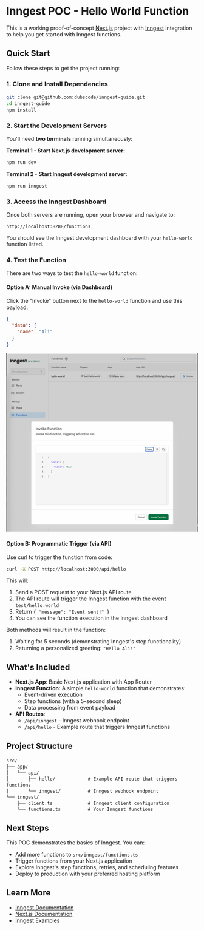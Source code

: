 # Inngest POC - Hello World Function

This is a working proof-of-concept [Next.js](https://nextjs.org) project with [Inngest](https://inngest.com) integration to help you get started with Inngest functions.

## Quick Start

Follow these steps to get the project running:

### 1. Clone and Install Dependencies

```bash
git clone git@github.com:dubscode/inngest-guide.git
cd inngest-guide
npm install
```

### 2. Start the Development Servers

You'll need **two terminals** running simultaneously:

**Terminal 1 - Start Next.js development server:**
```bash
npm run dev
```

**Terminal 2 - Start Inngest development server:**
```bash
npm run inngest
```

### 3. Access the Inngest Dashboard

Once both servers are running, open your browser and navigate to:
```
http://localhost:8288/functions
```

You should see the Inngest development dashboard with your `hello-world` function listed.

### 4. Test the Function

There are two ways to test the `hello-world` function:

#### Option A: Manual Invoke (via Dashboard)

Click the "Invoke" button next to the `hello-world` function and use this payload:

```json
{
  "data": {
    "name": "Ali"
  }
}
```

![Inngest Function Invoke Screenshot](./inngest-invoke-screenshot.png)

#### Option B: Programmatic Trigger (via API)

Use curl to trigger the function from code:

```bash
curl -X POST http://localhost:3000/api/hello
```

This will:
1. Send a POST request to your Next.js API route
2. The API route will trigger the Inngest function with the event `test/hello.world`
3. Return `{ "message": "Event sent!" }`
4. You can see the function execution in the Inngest dashboard

Both methods will result in the function:
1. Waiting for 5 seconds (demonstrating Inngest's step functionality)
2. Returning a personalized greeting: `"Hello Ali!"`

## What's Included

- **Next.js App**: Basic Next.js application with App Router
- **Inngest Function**: A simple `hello-world` function that demonstrates:
  - Event-driven execution
  - Step functions (with a 5-second sleep)
  - Data processing from event payload
- **API Routes**: 
  - `/api/inngest` - Inngest webhook endpoint
  - `/api/hello` - Example route that triggers Inngest functions

## Project Structure

```
src/
├── app/
│   └── api/
│       ├── hello/            # Example API route that triggers functions
│       └── inngest/          # Inngest webhook endpoint
└── inngest/
    ├── client.ts             # Inngest client configuration
    └── functions.ts          # Your Inngest functions
```

## Next Steps

This POC demonstrates the basics of Inngest. You can:
- Add more functions to `src/inngest/functions.ts`
- Trigger functions from your Next.js application
- Explore Inngest's step functions, retries, and scheduling features
- Deploy to production with your preferred hosting platform

## Learn More

- [Inngest Documentation](https://inngest.com/docs)
- [Next.js Documentation](https://nextjs.org/docs)
- [Inngest Examples](https://github.com/inngest/inngest-js/tree/main/examples)
